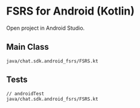 # FSRS for Android (Kotlin)

Open project in Android Studio. 

## Main Class

```
java/chat.sdk.android_fsrs/FSRS.kt
```

## Tests

```
// androidTest
java/chat.sdk.android_fsrs/FSRS.kt
```
